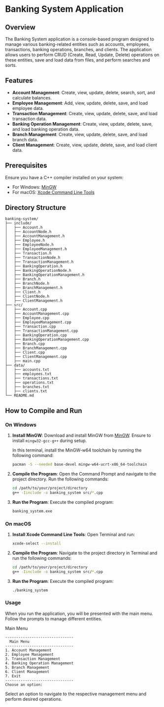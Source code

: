 # Banking System Application

## Overview

The Banking System application is a console-based program designed to manage various banking-related entities such as accounts, employees, transactions, banking operations, branches, and clients. The application allows users to perform CRUD (Create, Read, Update, Delete) operations on these entities, save and load data from files, and perform searches and sorts.

## Features

- **Account Management**: Create, view, update, delete, search, sort, and calculate balances.
- **Employee Management**: Add, view, update, delete, save, and load employee data.
- **Transaction Management**: Create, view, update, delete, save, and load transaction data.
- **Banking Operation Management**: Create, view, update, delete, save, and load banking operation data.
- **Branch Management**: Create, view, update, delete, save, and load branch data.
- **Client Management**: Create, view, update, delete, save, and load client data.

## Prerequisites

Ensure you have a C++ compiler installed on your system:
- For Windows: [MinGW](https://www.msys2.org/)
- For macOS: [Xcode Command Line Tools](https://developer.apple.com/xcode/features/)

## Directory Structure

```
banking-system/
├── include/
│   ├── Account.h
│   ├── AccountNode.h
│   ├── AccountManagement.h
│   ├── Employee.h
│   ├── EmployeeNode.h
│   ├── EmployeeManagement.h
│   ├── Transaction.h
│   ├── TransactionNode.h
│   ├── TransactionManagement.h
│   ├── BankingOperation.h
│   ├── BankingOperationNode.h
│   ├── BankingOperationManagement.h
│   ├── Branch.h
│   ├── BranchNode.h
│   ├── BranchManagement.h
│   ├── Client.h
│   ├── ClientNode.h
│   ├── ClientManagement.h
├── src/
│   ├── Account.cpp
│   ├── AccountManagement.cpp
│   ├── Employee.cpp
│   ├── EmployeeManagement.cpp
│   ├── Transaction.cpp
│   ├── TransactionManagement.cpp
│   ├── BankingOperation.cpp
│   ├── BankingOperationManagement.cpp
│   ├── Branch.cpp
│   ├── BranchManagement.cpp
│   ├── Client.cpp
│   ├── ClientManagement.cpp
│   ├── main.cpp
├── data/
│   ├── accounts.txt
│   ├── employees.txt
│   ├── transactions.txt
│   ├── operations.txt
│   ├── branches.txt
│   ├── clients.txt
└── README.md
```

## How to Compile and Run

### On Windows

1. **Install MinGW**:
   Download and install MinGW from [MinGW](https://github.com/msys2/msys2-installer/releases/download/2024-01-13/msys2-x86_64-20240113.exe). Ensure to install `mingw32-gcc-g++` during setup.

   In this terminal, install the MinGW-w64 toolchain by running the following command:
   ```sh
   pacman -S --needed base-devel mingw-w64-ucrt-x86_64-toolchain

2. **Compile the Program**:
   Open the Command Prompt and navigate to the project directory. Run the following commands:

   ```sh
   cd /path/to/your/project/directory
   g++ -Iinclude -o banking_system src/*.cpp

3. **Run the Program**:
   Execute the compiled program:

   ```sh
   banking_system.exe

### On macOS

1. **Install Xcode Command Line Tools**:
   Open Terminal and run:
   ```sh
   xcode-select --install

2. **Compile the Program**:
   Navigate to the project directory in Terminal and run the following commands:

   ```sh
   cd /path/to/your/project/directory
   g++ -Iinclude -o banking_system src/*.cpp

3. **Run the Program**:
   Execute the compiled program:

   ```sh
   ./banking_system

### Usage

When you run the application, you will be presented with the main menu. Follow the prompts to manage different entities.

Main Menu

```
-------------------------------
  Main Menu
-------------------------------
1. Account Management
2. Employee Management
3. Transaction Management
4. Banking Operation Management
5. Branch Management
6. Client Management
7. Exit
-------------------------------
Choose an option:
```

Select an option to navigate to the respective management menu and perform desired operations.